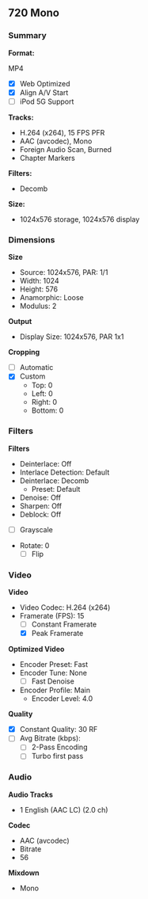 ## 720 Mono

### Summary

**Format:**

MP4
- [x] Web Optimized
- [x] Align A/V Start
- [ ] iPod 5G Support

**Tracks:**

- H.264 (x264), 15 FPS PFR
- AAC (avcodec), Mono
- Foreign Audio Scan, Burned
- Chapter Markers

**Filters:**
- Decomb

**Size:**
- 1024x576 storage, 1024x576 display

### Dimensions

**Size**
- Source: 1024x576, PAR: 1/1
- Width: 1024
- Height: 576
- Anamorphic: Loose
- Modulus: 2

**Output**
- Display Size: 1024x576, PAR 1x1

**Cropping**
- [ ] Automatic
- [x] Custom
	- Top: 0
	- Left: 0
	- Right: 0
	- Bottom: 0

### Filters

**Filters**
- Deinterlace: Off
- Interlace Detection: Default
- Deinterlace: Decomb
	- Preset: Default
- Denoise: Off
- Sharpen: Off
- Deblock: Off
- [ ] Grayscale
- Rotate: 0
	- [ ] Flip

### Video

**Video**
- Video Codec: H.264 (x264)
- Framerate (FPS): 15
	- [ ] Constant Framerate
	- [x] Peak Framerate

**Optimized Video**
- Encoder Preset: Fast
- Encoder Tune: None
	- [ ] Fast Denoise
- Encoder Profile: Main
	- Encoder Level: 4.0

**Quality**
- [x] Constant Quality: 30 RF
- [ ] Avg Bitrate (kbps):
	- [ ] 2-Pass Encoding
	- [ ] Turbo first pass

### Audio

**Audio Tracks**
- 1 English (AAC LC) (2.0 ch)

**Codec**
- AAC (avcodec)
- Bitrate
- 56

**Mixdown**

- Mono